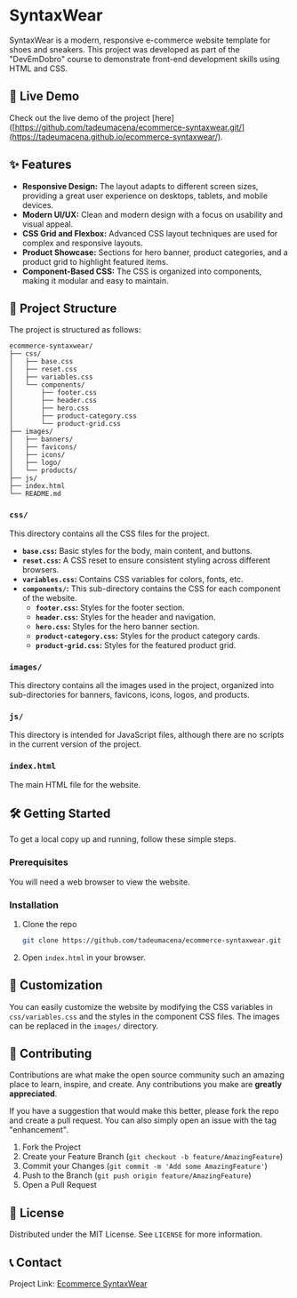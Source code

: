 
# SyntaxWear

SyntaxWear is a modern, responsive e-commerce website template for shoes and sneakers. This project was developed as part of the "DevEmDobro" course to demonstrate front-end development skills using HTML and CSS.

## 🚀 Live Demo

Check out the live demo of the project [here]([https://github.com/tadeumacena/ecommerce-syntaxwear.git/](https://tadeumacena.github.io/ecommerce-syntaxwear/).

## ✨ Features

- **Responsive Design:** The layout adapts to different screen sizes, providing a great user experience on desktops, tablets, and mobile devices.
- **Modern UI/UX:** Clean and modern design with a focus on usability and visual appeal.
- **CSS Grid and Flexbox:** Advanced CSS layout techniques are used for complex and responsive layouts.
- **Product Showcase:** Sections for hero banner, product categories, and a product grid to highlight featured items.
- **Component-Based CSS:** The CSS is organized into components, making it modular and easy to maintain.

## 📂 Project Structure

The project is structured as follows:

```
ecommerce-syntaxwear/
├── css/
│   ├── base.css
│   ├── reset.css
│   ├── variables.css
│   └── components/
│       ├── footer.css
│       ├── header.css
│       ├── hero.css
│       ├── product-category.css
│       └── product-grid.css
├── images/
│   ├── banners/
│   ├── favicons/
│   ├── icons/
│   ├── logo/
│   └── products/
├── js/
├── index.html
└── README.md
```

### `css/`

This directory contains all the CSS files for the project.

- **`base.css`:** Basic styles for the body, main content, and buttons.
- **`reset.css`:** A CSS reset to ensure consistent styling across different browsers.
- **`variables.css`:** Contains CSS variables for colors, fonts, etc.
- **`components/`:** This sub-directory contains the CSS for each component of the website.
  - **`footer.css`:** Styles for the footer section.
  - **`header.css`:** Styles for the header and navigation.
  - **`hero.css`:** Styles for the hero banner section.
  - **`product-category.css`:** Styles for the product category cards.
  - **`product-grid.css`:** Styles for the featured product grid.

### `images/`

This directory contains all the images used in the project, organized into sub-directories for banners, favicons, icons, logos, and products.

### `js/`

This directory is intended for JavaScript files, although there are no scripts in the current version of the project.

### `index.html`

The main HTML file for the website.

## 🛠️ Getting Started

To get a local copy up and running, follow these simple steps.

### Prerequisites

You will need a web browser to view the website.

### Installation

1. Clone the repo
   ```sh
   git clone https://github.com/tadeumacena/ecommerce-syntaxwear.git
   ```
2. Open `index.html` in your browser.

## 🎨 Customization

You can easily customize the website by modifying the CSS variables in `css/variables.css` and the styles in the component CSS files. The images can be replaced in the `images/` directory.

## 🤝 Contributing

Contributions are what make the open source community such an amazing place to learn, inspire, and create. Any contributions you make are **greatly appreciated**.

If you have a suggestion that would make this better, please fork the repo and create a pull request. You can also simply open an issue with the tag "enhancement".

1. Fork the Project
2. Create your Feature Branch (`git checkout -b feature/AmazingFeature`)
3. Commit your Changes (`git commit -m 'Add some AmazingFeature'`)
4. Push to the Branch (`git push origin feature/AmazingFeature`)
5. Open a Pull Request

## 📄 License

Distributed under the MIT License. See `LICENSE` for more information.

## 📞 Contact

Project Link: [Ecommerce SyntaxWear](https://github.com/tadeumacena/ecommerce-syntaxwear.git)

